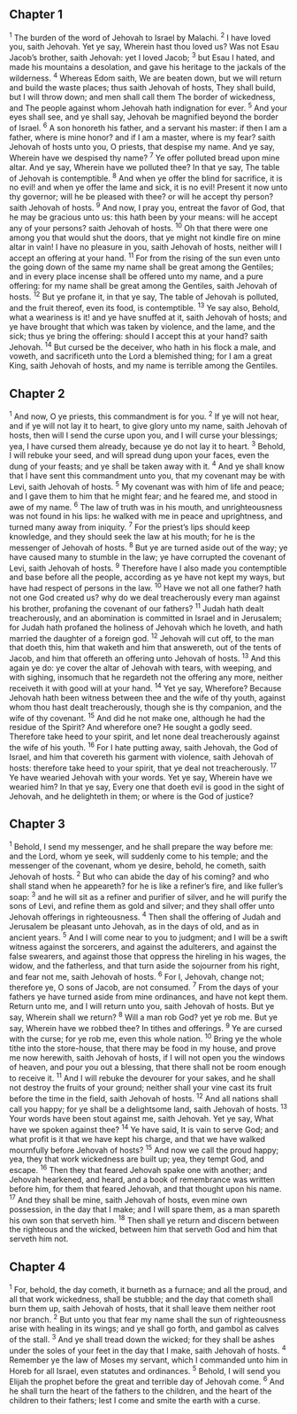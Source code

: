 ## Chapter 1

<sup>1</sup> The burden of the word of Jehovah to Israel by Malachi.
<sup>2</sup> I have loved you, saith Jehovah. Yet ye say, Wherein hast thou loved us? Was not Esau Jacob’s brother, saith Jehovah: yet I loved Jacob;
<sup>3</sup> but Esau I hated, and made his mountains a desolation, and gave his heritage to the jackals of the wilderness.
<sup>4</sup> Whereas Edom saith, We are beaten down, but we will return and build the waste places; thus saith Jehovah of hosts, They shall build, but I will throw down; and men shall call them The border of wickedness, and The people against whom Jehovah hath indignation for ever.
<sup>5</sup> And your eyes shall see, and ye shall say, Jehovah be magnified beyond the border of Israel.
<sup>6</sup> A son honoreth his father, and a servant his master: if then I am a father, where is mine honor? and if I am a master, where is my fear? saith Jehovah of hosts unto you, O priests, that despise my name. And ye say, Wherein have we despised thy name?
<sup>7</sup> Ye offer polluted bread upon mine altar. And ye say, Wherein have we polluted thee? In that ye say, The table of Jehovah is contemptible.
<sup>8</sup> And when ye offer the blind for sacrifice, it is no evil! and when ye offer the lame and sick, it is no evil! Present it now unto thy governor; will he be pleased with thee? or will he accept thy person? saith Jehovah of hosts.
<sup>9</sup> And now, I pray you, entreat the favor of God, that he may be gracious unto us: this hath been by your means: will he accept any of your persons? saith Jehovah of hosts.
<sup>10</sup> Oh that there were one among you that would shut the doors, that ye might not kindle fire on mine altar in vain! I have no pleasure in you, saith Jehovah of hosts, neither will I accept an offering at your hand.
<sup>11</sup> For from the rising of the sun even unto the going down of the same my name shall be great among the Gentiles; and in every place incense shall be offered unto my name, and a pure offering: for my name shall be great among the Gentiles, saith Jehovah of hosts.
<sup>12</sup> But ye profane it, in that ye say, The table of Jehovah is polluted, and the fruit thereof, even its food, is contemptible.
<sup>13</sup> Ye say also, Behold, what a weariness is it! and ye have snuffed at it, saith Jehovah of hosts; and ye have brought that which was taken by violence, and the lame, and the sick; thus ye bring the offering: should I accept this at your hand? saith Jehovah.
<sup>14</sup> But cursed be the deceiver, who hath in his flock a male, and voweth, and sacrificeth unto the Lord a blemished thing; for I am a great King, saith Jehovah of hosts, and my name is terrible among the Gentiles.
## Chapter 2

<sup>1</sup> And now, O ye priests, this commandment is for you.
<sup>2</sup> If ye will not hear, and if ye will not lay it to heart, to give glory unto my name, saith Jehovah of hosts, then will I send the curse upon you, and I will curse your blessings; yea, I have cursed them already, because ye do not lay it to heart.
<sup>3</sup> Behold, I will rebuke your seed, and will spread dung upon your faces, even the dung of your feasts; and ye shall be taken away with it.
<sup>4</sup> And ye shall know that I have sent this commandment unto you, that my covenant may be with Levi, saith Jehovah of hosts.
<sup>5</sup> My covenant was with him of life and peace; and I gave them to him that he might fear; and he feared me, and stood in awe of my name.
<sup>6</sup> The law of truth was in his mouth, and unrighteousness was not found in his lips: he walked with me in peace and uprightness, and turned many away from iniquity.
<sup>7</sup> For the priest’s lips should keep knowledge, and they should seek the law at his mouth; for he is the messenger of Jehovah of hosts.
<sup>8</sup> But ye are turned aside out of the way; ye have caused many to stumble in the law; ye have corrupted the covenant of Levi, saith Jehovah of hosts.
<sup>9</sup> Therefore have I also made you contemptible and base before all the people, according as ye have not kept my ways, but have had respect of persons in the law.
<sup>10</sup> Have we not all one father? hath not one God created us? why do we deal treacherously every man against his brother, profaning the covenant of our fathers?
<sup>11</sup> Judah hath dealt treacherously, and an abomination is committed in Israel and in Jerusalem; for Judah hath profaned the holiness of Jehovah which he loveth, and hath married the daughter of a foreign god.
<sup>12</sup> Jehovah will cut off, to the man that doeth this, him that waketh and him that answereth, out of the tents of Jacob, and him that offereth an offering unto Jehovah of hosts.
<sup>13</sup> And this again ye do: ye cover the altar of Jehovah with tears, with weeping, and with sighing, insomuch that he regardeth not the offering any more, neither receiveth it with good will at your hand.
<sup>14</sup> Yet ye say, Wherefore? Because Jehovah hath been witness between thee and the wife of thy youth, against whom thou hast dealt treacherously, though she is thy companion, and the wife of thy covenant.
<sup>15</sup> And did he not make one, although he had the residue of the Spirit? And wherefore one? He sought a godly seed. Therefore take heed to your spirit, and let none deal treacherously against the wife of his youth.
<sup>16</sup> For I hate putting away, saith Jehovah, the God of Israel, and him that covereth his garment with violence, saith Jehovah of hosts: therefore take heed to your spirit, that ye deal not treacherously.
<sup>17</sup> Ye have wearied Jehovah with your words. Yet ye say, Wherein have we wearied him? In that ye say, Every one that doeth evil is good in the sight of Jehovah, and he delighteth in them; or where is the God of justice?
## Chapter 3

<sup>1</sup> Behold, I send my messenger, and he shall prepare the way before me: and the Lord, whom ye seek, will suddenly come to his temple; and the messenger of the covenant, whom ye desire, behold, he cometh, saith Jehovah of hosts.
<sup>2</sup> But who can abide the day of his coming? and who shall stand when he appeareth? for he is like a refiner’s fire, and like fuller’s soap:
<sup>3</sup> and he will sit as a refiner and purifier of silver, and he will purify the sons of Levi, and refine them as gold and silver; and they shall offer unto Jehovah offerings in righteousness.
<sup>4</sup> Then shall the offering of Judah and Jerusalem be pleasant unto Jehovah, as in the days of old, and as in ancient years.
<sup>5</sup> And I will come near to you to judgment; and I will be a swift witness against the sorcerers, and against the adulterers, and against the false swearers, and against those that oppress the hireling in his wages, the widow, and the fatherless, and that turn aside the sojourner from his right, and fear not me, saith Jehovah of hosts.
<sup>6</sup> For I, Jehovah, change not; therefore ye, O sons of Jacob, are not consumed.
<sup>7</sup> From the days of your fathers ye have turned aside from mine ordinances, and have not kept them. Return unto me, and I will return unto you, saith Jehovah of hosts. But ye say, Wherein shall we return?
<sup>8</sup> Will a man rob God? yet ye rob me. But ye say, Wherein have we robbed thee? In tithes and offerings.
<sup>9</sup> Ye are cursed with the curse; for ye rob me, even this whole nation.
<sup>10</sup> Bring ye the whole tithe into the store-house, that there may be food in my house, and prove me now herewith, saith Jehovah of hosts, if I will not open you the windows of heaven, and pour you out a blessing, that there shall not be room enough to receive it.
<sup>11</sup> And I will rebuke the devourer for your sakes, and he shall not destroy the fruits of your ground; neither shall your vine cast its fruit before the time in the field, saith Jehovah of hosts.
<sup>12</sup> And all nations shall call you happy; for ye shall be a delightsome land, saith Jehovah of hosts.
<sup>13</sup> Your words have been stout against me, saith Jehovah. Yet ye say, What have we spoken against thee?
<sup>14</sup> Ye have said, It is vain to serve God; and what profit is it that we have kept his charge, and that we have walked mournfully before Jehovah of hosts?
<sup>15</sup> And now we call the proud happy; yea, they that work wickedness are built up; yea, they tempt God, and escape.
<sup>16</sup> Then they that feared Jehovah spake one with another; and Jehovah hearkened, and heard, and a book of remembrance was written before him, for them that feared Jehovah, and that thought upon his name.
<sup>17</sup> And they shall be mine, saith Jehovah of hosts, even mine own possession, in the day that I make; and I will spare them, as a man spareth his own son that serveth him.
<sup>18</sup> Then shall ye return and discern between the righteous and the wicked, between him that serveth God and him that serveth him not.
## Chapter 4

<sup>1</sup> For, behold, the day cometh, it burneth as a furnace; and all the proud, and all that work wickedness, shall be stubble; and the day that cometh shall burn them up, saith Jehovah of hosts, that it shall leave them neither root nor branch.
<sup>2</sup> But unto you that fear my name shall the sun of righteousness arise with healing in its wings; and ye shall go forth, and gambol as calves of the stall.
<sup>3</sup> And ye shall tread down the wicked; for they shall be ashes under the soles of your feet in the day that I make, saith Jehovah of hosts.
<sup>4</sup> Remember ye the law of Moses my servant, which I commanded unto him in Horeb for all Israel, even statutes and ordinances.
<sup>5</sup> Behold, I will send you Elijah the prophet before the great and terrible day of Jehovah come.
<sup>6</sup> And he shall turn the heart of the fathers to the children, and the heart of the children to their fathers; lest I come and smite the earth with a curse.